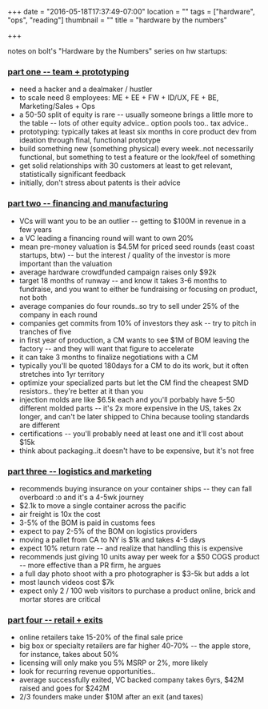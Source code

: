 +++
date = "2016-05-18T17:37:49-07:00"
location = ""
tags = ["hardware", "ops", "reading"]
thumbnail = ""
title = "hardware by the numbers"

+++

notes on bolt's "Hardware by the Numbers" series on hw startups:

<!--more-->


### [part one -- team + prototyping](https://blog.bolt.io/hardware-by-the-numbers-part-1-team-prototyping)
* need a hacker and a dealmaker / hustler
* to scale need 8 employees: ME + EE + FW + ID/UX, FE + BE, Marketing/Sales + Ops
* a 50-50 split of equity is rare -- usually someone brings a little more to the table --
lots of other equity advice.. option pools too.. tax advice..
* prototyping: typically takes at least six months in core product dev
from ideation through final, functional prototype
* build something new (something physical) every week..not necessarily functional,
but something to test a feature or the look/feel of something
* get solid relationships with 30 customers at least
to get relevant, statistically significant feedback
* initially, don't stress about patents is their advice


### [part two -- financing and manufacturing](https://blog.bolt.io/hardware-by-the-numbers-part-2-financing-manufacturing)
* VCs will want you to be an outlier -- getting to $100M in revenue in a few years
* a VC leading a financing round will want to own 20%
* mean pre-money valuation is $4.5M for priced seed rounds (east coast startups, btw) --
but the interest / quality of the investor is more important than the valuation
* average hardware crowdfunded campaign raises only $92k
* target 18 months of runway -- and know it takes 3-6 months to fundraise,
and you want to either be fundraising or focusing on product, not both
* average companies do four rounds..so try to sell under 25% of the company in each round
* companies get commits from 10% of investors they ask -- try to pitch in tranches of five
* in first year of production, a CM wants to see $1M of BOM leaving the factory --
and they will want that figure to accelerate
* it can take 3 months to finalize negotiations with a CM
* typically you'll be quoted 180days for a CM to do its work, but it often stretches into 1yr territory
* optimize your specialized parts but let the CM find the cheapest SMD resistors..
they're better at it than you
* injection molds are like $6.5k each and you'll porbably have 5-50 different molded parts --
it's 2x more expensive in the US, takes 2x longer, and can't be later shipped to China
because tooling standards are different
* certifications -- you'll probably need at least one and it'll cost about $15k
* think about packaging..it doesn't have to be expensive, but it's not free


### [part three -- logistics and marketing](https://blog.bolt.io/hardware-by-the-numbers-part-3-logistics-marketing)
* recommends buying insurance on your container ships --
they can fall overboard :o and it's a 4-5wk journey
* $2.1k to move a single container across the pacific
* air freight is 10x the cost
* 3-5% of the BOM is paid in customs fees
* expect to pay 2-5% of the BOM on logistics providers
* moving a pallet from CA to NY is $1k and takes 4-5 days
* expect 10% return rate -- and realize that handling this is expensive
* recommends just giving 10 units away per week for a $50 COGS product --
more effective than a PR firm, he argues
* a full day photo shoot with a pro photographer is $3-5k but adds a lot
* most launch videos cost $7k
* expect only 2 / 100 web visitors to purchase a product online,
brick and mortar stores are critical


### [part four -- retail + exits](https://blog.bolt.io/hardware-by-the-numbers-part-4-retail-exits)
* online retailers take 15-20% of the final sale price
* big box or specialty retailers are far higher 40-70% --
the apple store, for instance, takes about 50%
* licensing will only make you 5% MSRP or 2%, more likely
* look for recurring revenue opportunities..
* average successfully exited, VC backed company takes 6yrs, $42M raised and goes for $242M
* 2/3 founders make under $10M after an exit (and taxes)
